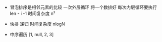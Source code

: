 - 冒泡排序是相邻元素的比较
  一次外层循环 将一个数排好
  每次内层循环要执行len - i -1
  时间复杂度 n²

- 快排
  递归
  时间复杂度 nlogN

- 中序遍历
  [1, null, 2, 3]

